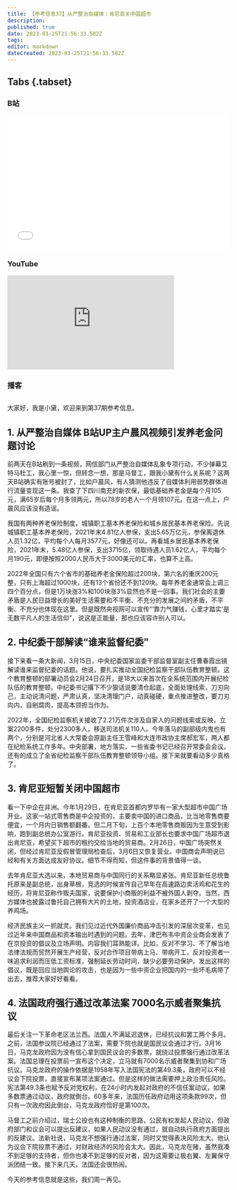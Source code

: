 ```yaml
---
title: 【参考信息37】从严整治自媒体；肯尼亚关中国超市
description: 
published: true
date: 2023-03-25T21:56:33.582Z
tags: 
editor: markdown
dateCreated: 2023-03-25T21:56:33.582Z
---
```


## Tabs {.tabset}
### B站
<div style="position: relative; padding: 30% 45%;">
<iframe style="position: absolute; width: 100%; height: 100%; left: 0; top: 0;" src="//player.bilibili.com/player.html?&bvid=BV1924y1u7JH&page=1&as_wide=1&high_quality=1&danmaku=1" scrolling="no" border="0" frameborder="no" framespacing="0" allowfullscreen="true"></iframe>
</div>

### YouTube
<div style="position: relative; padding-bottom: calc(56.25% * 0.75); /* 16:9 */ width: 75%; height: 0;">
<iframe style="position: absolute; top: 0; left: 0; width: 100%; height: 100%;" src="https://www.youtube-nocookie.com/embed/tm6XrrV_uSE" title="YouTube video player" frameborder="0" allow="accelerometer; autoplay; clipboard-write; encrypted-media; gyroscope; picture-in-picture" allowfullscreen></iframe>
</div>
  
### 播客
<div class="podcast-player"></div>

## 

大家好，我是小黛，欢迎来到第37期参考信息。

## 1. 从严整治自媒体 B站UP主户晨风视频引发养老金问题讨论

前两天在B站刷到一条视频，网信部门从严整治自媒体乱象专项行动，不少弹幕艾特马杜工，我心里一惊，但转念一想，那是马督工，跟我小黛有什么关系呢？这两天B站确实有账号被封了，比如户晨风，有人猜测他违反了自媒体利用弱势群体进行流量变现这一条。我查了下四川南充的新农保，最低基础养老金是每个月105元，满65岁后每个月多领两元，所以78岁的老人一个月领107元。在这一点上，户晨风应该没有造谣。

我国有两种养老保险制度，城镇职工基本养老保险和城乡居民基本养老保险。先说城镇职工基本养老保险，2021年末4.81亿人参保，支出5.65万亿元，参保离退休人员1.32亿，平均每个人每月3577元，好像还可以。再看城乡居民基本养老保险，2021年末，5.48亿人参保，支出3715亿，领取待遇人员1.62亿人，平均每个月190元，即便按照2000人民币大于3000美元的汇率，也算不上高。

2022年全国只有六个省市的基础养老金保险超过200块，第六名的重庆200元整，只有上海超过1000块，还有13个省份还不到120块。每年养老金通常会上调三四个百分点，但是1万块涨3%和100块涨3%显然也不是一回事。我们社会的主要矛盾是人民日益增长的美好生活需要和不平衡、不充分的发展之间的矛盾，不平衡、不充分也体现在这里。但是既然央视网可以宣传“‘靠力气赚钱，心里才踏实’是无数平凡人的生活信仰”，说这是正能量，那也应该容许别人可以。

## 2. 中纪委干部解读“谁来监督纪委”

接下来看一条大新闻，3月15日，中央纪委国家监委干部监督室副主任曹春霞出镜解读谁来监督纪委的话题。他说，要扎实推动全国纪检监察干部队伍教育整顿。这个教育整顿的部署动员会2月24日召开，是18大以来首次在全系统范围内开展纪检队伍的教育整顿。中纪委书记撂下不少狠话说要清仓起底，全面处理线索，刀刃向己，主动说清问题，严肃认真，坚决清理门户，动真碰硬，重点推进整改，要刀刃向内，自剜腐肉，提高本领担当作为。

2022年，全国纪检监察机关接收了2.21万件次涉及自家人的问题线索或反映，立案2200多件，处分2300多人，移送司法机关110人。今年落马的副部级内鬼也有两个，分别是河北省人大常委会原副主任王雪峰和大连市政协主席郝宏军，两人都在纪检系统工作多年。中央部署，地方落实，一些省委书记已经召开常委会会议，还有的成立了全省纪检监察干部队伍教育整顿领导小组。接下来就要看动多少真格了。

## 3. 肯尼亚短暂关闭中国超市

看一下中企在非洲。今年1月29日，在肯尼亚首都内罗毕有一家大型超市中国广场开业。这家一站式零售商是中企投资的，主要卖中国的进口商品，比当地零售商要便宜，一个月内日销售额翻番。但二月下旬，上百个本地零售商贩因为生意受到影响，跑到副总统办公室游行。肯尼亚投资、贸易和工业部长也要求中国广场超市退出肯尼亚，希望买下超市的租约交给当地的贸易商。2月26日，中国广场突然关闭，但经过肯尼亚反假冒管理局检查后，3月6日又恢复营业。中国商会声明说已经和有关方面达成友好协议。细节不得而知，但这件事的背景值得一谈。

去年肯尼亚大选以来，本地贸易商与中国同行的关系略显紧张。肯尼亚新任总统鲁托原来是副总统，出身草根，竞选的时候宣传自己早年在高速路边卖活鸡和花生的经历，将肯尼亚称作贩夫国家，说要保护小商贩的利益不被外国人剥夺。当然，西方媒体也披露过鲁托自己拥有大片的土地，投资酒店业，在家乡还开了一个大型的养鸡场。

经济民族主义一抓就灵。我们见过近代外国廉价商品冲击引发的深层次变革，也见过近年来中国商品和资本输出时遇到的问题。去年，津巴布韦中资企业商会发表了在京投资的倡议及立场声明。内容我们耳熟能详。比如，反对不学习、不了解当地法律法规而贸然开展生产经营，反对合作项目带病上马、带病开工，反对投资者一味追求利润而压低工资标准，强制延长劳动时间，缺少必要劳动保护。发出这样的倡议，既是回应当地舆论的攻击，也是因为一些中资企业把国内的一些坏毛病带了出去，推荐大家好好看看。

## 4. 法国政府强行通过改革法案 7000名示威者聚集抗议

最后关注一下革命老区法兰西。法国人不满延迟退休，已经抗议和罢工两个多月。之前，法国参议院已经通过了法案，需要下院也就是国民议会通过才行。3月16日，马克龙政府因为没有信心拿到国民议会的多数票，就绕过投票强行通过改革法案。法国总理在投票前一宣布这个决定，立马就有7000名示威者聚集到协和广场抗议。马克龙政府的操作依据是1958年写入法国宪法的第49.3条，政府可以不经议会下院投票，直接宣布某项法案通过。但是这样的做法需要押上政治责任风险。宪法第49.3条也赋予反对党权利，在24小时内发起对政府的不信任案动议，如果多数票通过动议，政府就倒台。60多年来，法国历任政府动用这项条款99次，但只有一次政府因此倒台，马克龙政府恰好是第100次。

马督工之前介绍过，瑞士公投也有这种制衡的思路，公民有权发起人民动议，但政府部门和议会可以提出反建议，如果人民动议没有通过，就自动执行政府方面提出的反建议。法新社说，马克龙不想强行通过法案，同时又觉得表决风险太大。他认为议会下院投票不通过，对财政经济的风险会太大。因此，马克龙在赌，虽然我凑不到足够的支持者，但你也凑不到足够的反对者，因为这需要让极右翼、左翼保守派团结一致。接下来几天，法国还会很热闹。

今天的参考信息就是这些，我们周一再见。
